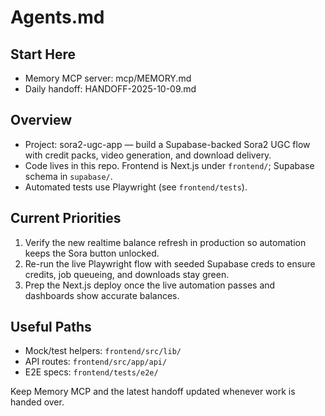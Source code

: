 # Agents.md

## Start Here
- Memory MCP server: mcp/MEMORY.md
- Daily handoff: HANDOFF-2025-10-09.md

## Overview
- Project: sora2-ugc-app — build a Supabase-backed Sora2 UGC flow with credit packs, video generation, and download delivery.
- Code lives in this repo. Frontend is Next.js under `frontend/`; Supabase schema in `supabase/`.
- Automated tests use Playwright (see `frontend/tests`).

## Current Priorities
1. Verify the new realtime balance refresh in production so automation keeps the Sora button unlocked.
2. Re-run the live Playwright flow with seeded Supabase creds to ensure credits, job queueing, and downloads stay green.
3. Prep the Next.js deploy once the live automation passes and dashboards show accurate balances.

## Useful Paths
- Mock/test helpers: `frontend/src/lib/`
- API routes: `frontend/src/app/api/`
- E2E specs: `frontend/tests/e2e/`

Keep Memory MCP and the latest handoff updated whenever work is handed over.
